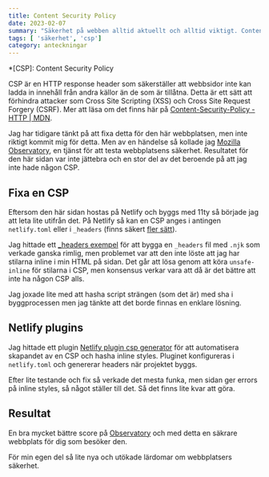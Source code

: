```yaml
---
title: Content Security Policy
date: 2023-02-07
summary: "Säkerhet på webben alltid aktuellt och alltid viktigt. Content Security Policy är ett sätt att säkra webbplatsen från attacker."
tags: [ 'säkerhet', 'csp']
category: anteckningar
---
```


*[CSP]: Content Security Policy

CSP är en HTTP response header som säkerställer att webbsidor inte kan ladda in innehåll från andra källor än de som är tillåtna. Detta är ett sätt att förhindra attacker som Cross Site Scripting (XSS) och Cross Site Request Forgery (CSRF). Mer att läsa om det finns här på [Content-Security-Policy - HTTP | MDN](https://developer.mozilla.org/en-US/docs/Web/HTTP/Headers/Content-Security-Policy).

Jag har tidigare tänkt på att fixa detta för den här webbplatsen, men inte riktigt kommit mig för detta. Men av en händelse så kollade jag [Mozilla Observatory](https://observatory.mozilla.org/), en tjänst för att testa webbplatsens säkerhet. Resultatet för den här sidan var inte jättebra och en stor del av det beroende på att jag inte hade någon CSP.

## Fixa en CSP

Eftersom den här sidan hostas på Netlify och byggs med 11ty så började jag att leta lite utifrån det. På Netlify så kan en CSP anges i antingen `netlify.toml` eller i `_headers` (finns säkert [fler sätt](https://docs.netlify.com/routing/headers/)).

Jag hittade ett [_headers exempel](https://github.com/nhoizey/nicolas-hoizey.photo/blob/main/src/_headers.njk) för att bygga en `_headers` fil med `.njk` som verkade ganska rimlig, men problemet var att den inte löste att jag har stilarna inline i min HTML på sidan. Det går att lösa genom att köra `unsafe-inline` för stilarna i CSP, men konsensus verkar vara att då är det bättre att inte ha någon CSP alls.

Jag joxade lite med att hasha script strängen (som det är) med sha i byggprocessen men jag tänkte att det borde finnas en enklare lösning.

## Netlify plugins

Jag hittade ett plugin [Netlify plugin csp generator](https://github.com/MarcelloTheArcane/netlify-plugin-csp-generator) för att automatisera skapandet av en CSP och hasha inline styles. Pluginet konfigureras i `netlify.toml` och genererar headers när projektet byggs.

Efter lite testande och fix så verkade det mesta funka, men sidan ger errors på inline styles, så något ställer till det. Så det finns lite kvar att göra.

## Resultat

En bra mycket bättre score på [Observatory](https://observatory.mozilla.org/analyze/jensa.dev) och med detta en säkrare webbplats för dig som besöker den.

För min egen del så lite nya och utökade lärdomar om webbplatsers säkerhet.